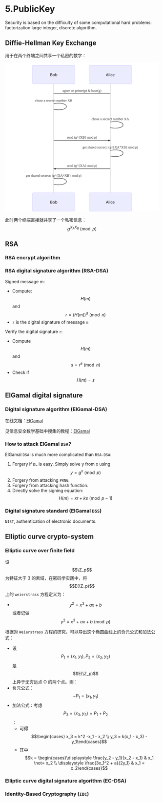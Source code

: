 # 5.PublicKey

Security is based on the difficulty of some computational hard problems: factorization large integer, discrete algorithm.

## Diffie-Hellman Key Exchange

用于在两个终端之间共享一个私密的数字：

![](../../.gitbook/assets/Diffie-HellmanKeyExchange.svg)

此时两个终端直接就共享了一个私密信息：$$\displaystyle g^{X_A X_B}\pmod{p}$$

## RSA

### RSA encrypt algorithm

### RSA digital signature algorithm (RSA-DSA)

Signed message m:

* Compute: $$H(m)$$ and $$r = (H(m))^d \pmod{n}$$
* `r` is the digital signature of message `m`

Verify the digital signature `r`:

* Compute $$H(m)$$ and $$s = r^e \pmod{n}$$
* Check if $$H(m) = s$$

## ElGamal digital signature

### Digital signature algorithm (ElGamal-DSA)

在线文档：[ElGamal](https://resources.saylor.org/wwwresources/archived/site/wp-content/uploads/2011/03/ElGamal-signature-scheme.pdf)

见信息安全数学基础中搜集的教程：[ElGamal](../../an-quan-ji-shu/mi-ma-xue/gong-yue-mi-ma-ti-zhi/elgamal.md)

### How to attack ElGamal `DSA`?

ElGamal `DSA` is much more complicated than `RSA-DSA`:

1. Forgery if `DL` is easy. Simply solve y from x using $$y = g^x \pmod{p}$$
2. Forgery from attacking `PRNG`.
3. Forgery from attacking hash function.
4. Directly solve the signing equation: $$H(m) = xr + ks \pmod{p - 1}$$

### Digital signature standard (ElGamal `DSS`)

`NIST`, authentication of electronic documents.

## Elliptic curve crypto-system

### Elliptic curve over finite field

设 $$\Z_p$$ 为特征大于 3 的素域，在密码学实践中，将 $$E(\Z_p)$$ 上的 `weierstrass` 方程定义为：

* $$y^2 = x^3 +ax +b$$ 或者记做 $$y^2 \equiv x^3 +ax +b \pmod{p}$$

根据对 `Weierstrass` 方程的研究，可以导出这个椭圆曲线上的负元公式和加法公式：

* 设 $$P_1 = (x_1, y_1), P_2 = (x_2, y_2)$$ 是 $$E(\Z_p)$$ 上异于无穷远点 O 的两个点。则：
* 负元公式：$$-P_1 = (x_1, y_1)$$
* 加法公式：考虑 $$P_3 = (x_3, y_3) = P_1 + P_2$$：
  * 可得 $$\begin{cases} x_3 = k^2 -x_1 - x_2 \\ y_3 = k(x_1 - x_3) - y_1\end{cases}$$
  * 其中 $$k = \begin{cases}\displaystyle \frac{y_2 - y_1}{x_2 - x_1} & x_1 \not= x_2 \\ \displaystyle \frac{3x_1^2 + a}{2y_1} & x_1 = x_2\end{cases}$$

### Elliptic curve digital signature algorithm (EC-DSA)

### Identity-Based Cryptography (`IBC`)
